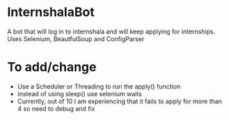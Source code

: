 # InternshalaBot
A bot that will log in to internshala and will keep applying for internships. Uses Selenium, BeautfulSoup and ConfigParser


# To add/change
- Use a Scheduler or Threading to run the apply() function
- Instead of using sleep() use selenium waits
- Currently, out of 10 I am experiencing that it fails to apply for more than 4 so need to debug and fix
